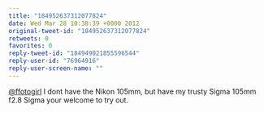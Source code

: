```yaml
---
title: "184952637312077824"
date: Wed Mar 28 10:38:39 +0000 2012
original-tweet-id: "184952637312077824"
retweets: 0
favorites: 0
reply-tweet-id: "184949021855596544"
reply-user-id: "76964916"
reply-user-screen-name: ""
---
```

<a href="https://twitter.com/ffotogirl">@ffotogirl</a> I dont have the Nikon 105mm, but have my trusty Sigma 105mm f2.8 Sigma your welcome to try out.
